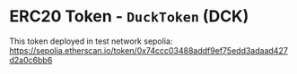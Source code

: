 # ERC20 Token - `DuckToken` (DCK)

This token deployed in test network sepolia: https://sepolia.etherscan.io/token/0x74ccc03488addf9ef75edd3adaad427d2a0c6bb6
